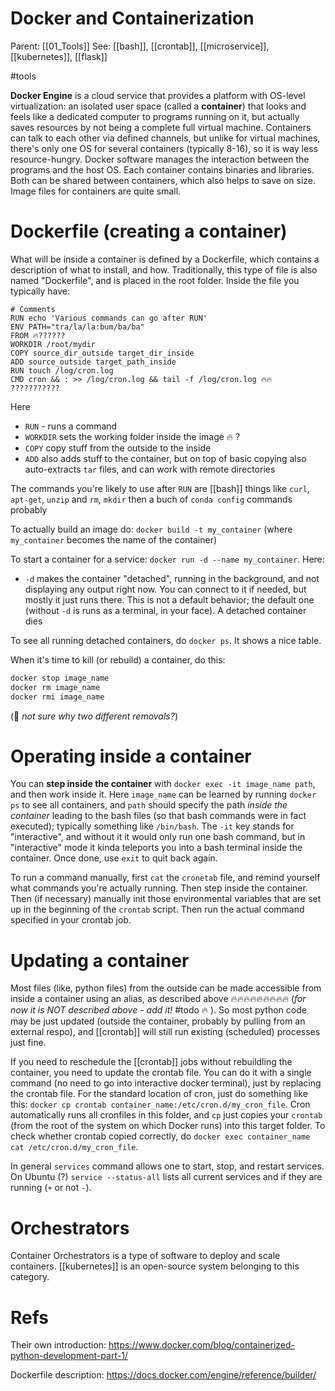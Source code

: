 # Docker and Containerization

Parent: [[01_Tools]]
See: [[bash]], [[crontab]], [[microservice]], [[kubernetes]], [[flask]]

#tools


**Docker Engine** is a cloud service that provides a platform with OS-level virtualization: an isolated user space (called a **container**) that looks and feels like a dedicated computer to programs running on it, but actually saves resources by not being a complete full virtual machine. Containers can talk to each other via defined channels, but unlike for virtual machines, there's only one OS for several containers (typically 8-16), so it is way less resource-hungry. Docker software manages the interaction between the programs and the host OS. Each container contains binaries and libraries. Both can be shared between containers, which also helps to save on size. Image files for containers are quite small. 

# Dockerfile (creating a container)

What will be inside a container is defined by a Dockerfile, which contains a description of what to install, and how. Traditionally, this type of file is also named "Dockerfile", and is placed in the root folder. Inside the file you typically have:

```docker
# Comments
RUN echo 'Various commands can go after RUN'
ENV PATH="tra/la/la:bum/ba/ba"
FROM 🔥??????
WORKDIR /root/mydir
COPY source_dir_outside target_dir_inside
ADD source_outside target_path_inside
RUN touch /log/cron.log
CMD cron && : >> /log/cron.log && tail -f /log/cron.log 🔥🔥 ???????????
```
Here
* `RUN` - runs a command
* `WORKDIR` sets the working folder inside the image 🔥 ?
* `COPY` copy stuff from the outside to the inside
* `ADD` also adds stuff to the container, but on top of basic copying also auto-extracts `tar` files, and can work with remote directories

The commands you're likely to use after `RUN` are [[bash]] things like `curl`, `apt-get`, `unzip` and `rm`, `mkdir`
then a buch of `conda config` commands probably

To actually build an image do: `docker build -t my_container` (where `my_container` becomes the name of the container)

To start a container for a service: `docker run -d --name my_container`. Here:
* `-d` makes the container "detached", running in the background, and not displaying any output right now. You can connect to it if needed, but mostly it just runs there. This is not a default behavior; the default one (without `-d` is runs as a terminal, in your face). A detached container dies 

To see all running detached containers, do `docker ps`. It shows a nice table.

When it's time to kill (or rebuild) a container, do this:
```bash
docker stop image_name
docker rm image_name
docker rmi image_name
```
(🧵 _not sure why two different removals?_)

# Operating inside a container

You can **step inside the container** with `docker exec -it image_name path`, and then work inside it. Here `image_name` can be learned by running `docker ps` to see all containers, and `path` should specify the path _inside the container_ leading to the bash files (so that bash commands were in fact executed); typically something like `/bin/bash`. The `-it` key stands for "interactive", and without it it would only run one bash command, but in "interactive" mode it kinda teleports you into a bash terminal inside the container. Once done, use `exit` to quit back again.

To run a command manually, first `cat` the `cronetab` file, and remind yourself what commands you're actually running. Then step inside the container. Then (if necessary) manually init those environmental variables that are set up in the beginning of the `crontab` script. Then run the actual command specified in your crontab job.

# Updating a container

Most files (like, python files) from the outside can be made accessible from inside a container using an alias, as described above 🔥🔥🔥🔥🔥🔥🔥🔥🔥  (_for now it is NOT described above - add it!_ #todo 🔥 ). So most python code may be just updated (outside the container, probably by pulling from an external respo), and [[crontab]] will still run existing (scheduled) processes just fine.

If you need to reschedule the [[crontab]] jobs without rebuildling the container, you need to update the crontab file. You can do it with a single command (no need to go into interactive docker terminal), just by replacing the crontab file. For the standard location of cron, just do something like this: `docker cp crontab container_name:/etc/cron.d/my_cron_file`. Cron automatically runs all cronfiles in this folder, and `cp` just copies your `crontab` (from the root of the system on which Docker runs) into this target folder. To check whether crontab copied correctly, do `docker exec container_name cat /etc/cron.d/my_cron_file`.

In general `services` command allows one to start, stop, and restart services. On Ubuntu (?) `service --status-all`  lists all current services and if they are running (`+` or not `-`).

# Orchestrators

Container Orchestrators is a type of software to deploy and scale containers. [[kubernetes]] is an open-source system belonging to this category. 

# Refs

Their own introduction:
https://www.docker.com/blog/containerized-python-development-part-1/

Dockerfile description:
https://docs.docker.com/engine/reference/builder/